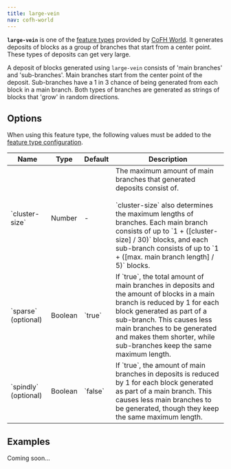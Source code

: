 ```yaml
---
title: large-vein
nav: cofh-world
---
```


**`large-vein`** is one of the [feature
types](/docs/cofh-world/world-generator-configuration/feature-types/) provided
by [CoFH World](/docs/cofh-world/). It generates deposits of blocks as a group
of branches that start from a center point. These types of deposits can get very
large.

A deposit of blocks generated using `large-vein` consists of 'main branches' and
'sub-branches'. Main branches start from the center point of the deposit.
Sub-branches have a 1 in 3 chance of being generated from each block in a main
branch. Both types of branches are generated as strings of blocks that 'grow' in
random directions.


Options
-------

When using this feature type, the following values must be added to the [feature
type
configuration](/docs/cofh-world/world-generator-configuration/feature-format/#feature-type-configuration).

<div class="uk-overflow-container">
    <table class="uk-table uk-table-striped uk-text-small">
        <thead>
            <tr>
                <th>Name</th>
                <th>Type</th>
                <th>Default</th>
                <th>Description</th>
            </tr>
        </thead>
        <tbody>
            <tr>
                <td markdown="span">`cluster-size`</td>
                <td>Number</td>
                <td>-</td>
                <td markdown="span">
                    The maximum amount of main branches that generated deposits
                    consist of.<br />
                    <br />
                    `cluster-size` also determines the maximum lengths of
                    branches. Each main branch consists of up to
                    `1 + ([cluster-size] / 30)` blocks, and each sub-branch
                    consists of up to `1 + ([max. main branch length] / 5)`
                    blocks.
                </td>
            </tr>
            <tr>
                <td markdown="span">`sparse` (optional)</td>
                <td>Boolean</td>
                <td markdown="span">`true`</td>
                <td markdown="span">
                    If `true`, the total amount of main branches in deposits and
                    the amount of blocks in a main branch is reduced by 1 for
                    each block generated as part of a sub-branch. This causes
                    less main branches to be generated and makes them shorter,
                    while sub-branches keep the same maximum length.
                </td>
            </tr>
            <tr>
                <td markdown="span">`spindly` (optional)</td>
                <td>Boolean</td>
                <td markdown="span">`false`</td>
                <td markdown="span">
                    If `true`, the amount of main branches in deposits is
                    reduced by 1 for each block generated as part of a main
                    branch. This causes less main branches to be generated,
                    though they keep the same maximum length.
                </td>
            </tr>
        </tbody>
    </table>
</div>


Examples
--------

Coming soon...
